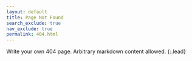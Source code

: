 ```yaml
---
layout: default
title: Page Not Found
search_exclude: true
nav_exclude: true
permalink: 404.html
---
```


Write your own 404 page. Arbitrary markdown content allowed.
{:.lead}
